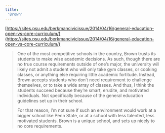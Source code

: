 ```yaml
---
title:
 'Brown'
---
```


[https://sites.psu.edu/berkmancivicissue/2014/04/16/general-education-open-vs-core-curriculum/](https://sites.psu.edu/berkmancivicissue/2014/04/16/general-education-open-vs-core-curriculum/)
> One of the most competitive schools in the country, Brown trusts its students to make wise academic decisions. As such, though there are no true course requirements outside of one’s major, the university will likely not admit a student who will only take gym classes, or cooking classes, or anything else requiring little academic fortitude. Instead, Brown accepts students who don’t need requirement to challenge themselves, or to take a wide array of classes. And thus, I think the students succeed because they’re smart, erudite, and motivated individuals. Not specifically because of the general education guidelines set up in their school.
>
>  For that reason, I’m not sure if such an environment would work at a bigger school like Penn State, or at a school with less talented, less motivated students. Brown is a unique school, and sets up nicely to no core requirements.
